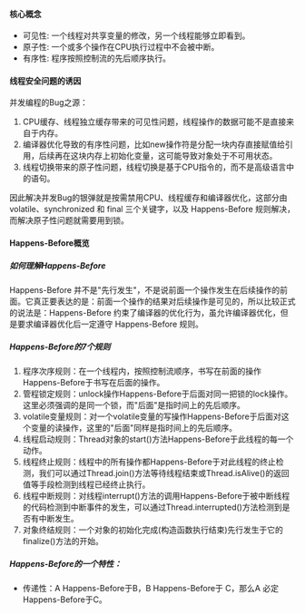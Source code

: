 #### 核心概念
- 可见性: 一个线程对共享变量的修改，另一个线程能够立即看到。
- 原子性: 一个或多个操作在CPU执行过程中不会被中断。
- 有序性: 程序按照控制流的先后顺序执行。

#### 线程安全问题的诱因
并发编程的Bug之源：
   1. CPU缓存、线程独立缓存带来的可见性问题，线程操作的数据可能不是直接来自于内存。
   2. 编译器优化导致的有序性问题，比如new操作符是分配一块内存直接赋值给引用，后续再在这块内存上初始化变量，这可能导致对象处于不可用状态。
   3. 线程切换带来的原子性问题，线程切换是基于CPU指令的，而不是高级语言中的语句。

因此解决并发Bug的银弹就是按需禁用CPU、线程缓存和编译器优化，这部分由volatile、synchronized 和 final 三个关键字，以及 Happens-Before 规则解决，而解决原子性问题就需要用到锁。

#### Happens-Before概览
##### 如何理解Happens-Before
Happens-Before 并不是"先行发生"，不是说前面一个操作发生在后续操作的前面。它真正要表达的是：前面一个操作的结果对后续操作是可见的，所以比较正式的说法是：Happens-Before 约束了编译器的优化行为，虽允许编译器优化，但是要求编译器优化后一定遵守 Happens-Before 规则。

##### Happens-Before的7个规则
   1. 程序次序规则：在一个线程内，按照控制流顺序，书写在前面的操作Happens-Before于书写在后面的操作。
   2. 管程锁定规则：unlock操作Happens-Before于后面对同一把锁的lock操作。这里必须强调的是同一个锁，而"后面"是指时间上的先后顺序。
   3. volatile变量规则：对一个volatile变量的写操作Happens-Before于后面对这个变量的读操作，这里的"后面"同样是指时间上的先后顺序。
   4. 线程启动规则：Thread对象的start()方法Happens-Before于此线程的每一个动作。
   5. 线程终止规则：线程中的所有操作都Happens-Before于对此线程的终止检测，我们可以通过Thread.join()方法等待线程结束或Thread.isAlive()的返回值等手段检测到线程已经终止执行。
   6. 线程中断规则：对线程interrupt()方法的调用Happens-Before于被中断线程的代码检测到中断事件的发生，可以通过Thread.interrupted()方法检测到是否有中断发生。
   7. 对象终结规则：一个对象的初始化完成(构造函数执行结束)先行发生于它的finalize()方法的开始。

##### Happens-Before的一个特性：
   - 传递性：A Happens-Before于B，B Happens-Before于 C，那么A 必定Happens-Before于C。


    



